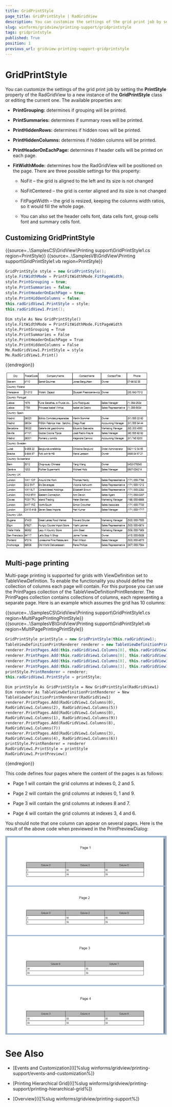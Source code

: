 ```yaml
---
title: GridPrintStyle
page_title: GridPrintStyle | RadGridView
description: You can customize the settings of the grid print job by setting the PrintStyle.
slug: winforms/gridview/printing-support/gridprintstyle
tags: gridprintstyle
published: True
position: 1
previous_url: gridview-printing-support-gridprintstyle
---
```


# GridPrintStyle

You can customize the settings of the grid print job by setting the __PrintStyle__ property of the RadGridView to a new instance of the __GridPrintStyle__ class or editing the current one. The available properties are:

* __PrintGrouping:__ determines if grouping will be printed.

* __PrintSummaries:__ determines if summary rows will be printed.

* __PrintHiddenRows:__ determines if hidden rows will be printed.

* __PrintHiddenColumns:__ determines if hidden columns will be printed.

* __PrintHeaderOnEachPage:__ determines if header cells will be printed on each page.

* __FitWidthMode:__ determines how the RadGridView will be positioned on the page. There are three possible settings for this property:

    * NoFit – the grid is aligned to the left and its size is not changed

    * NoFitCentered – the grid is center aligned and its size is not changed

    * FitPageWidth – the grid is resized, keeping the columns width ratios, so it would fill the whole page.

    * You can also set the header cells font, data cells font, group cells font and summary cells font.

## Customizing GridPrintStyle

{{source=..\SamplesCS\GridView\Printing support\GridPrintStyle1.cs region=PrintStyle}} 
{{source=..\SamplesVB\GridView\Printing support\GridPrintStyle1.vb region=PrintStyle}} 

````C#
GridPrintStyle style = new GridPrintStyle();
style.FitWidthMode = PrintFitWidthMode.FitPageWidth;
style.PrintGrouping = true;
style.PrintSummaries = false;
style.PrintHeaderOnEachPage = true;
style.PrintHiddenColumns = false;
this.radGridView1.PrintStyle = style;
this.radGridView1.Print();

````
````VB.NET
Dim style As New GridPrintStyle()
style.FitWidthMode = PrintFitWidthMode.FitPageWidth
style.PrintGrouping = True
style.PrintSummaries = False
style.PrintHeaderOnEachPage = True
style.PrintHiddenColumns = False
Me.RadGridView1.PrintStyle = style
Me.RadGridView1.Print()

````

{{endregion}} 

![gridview-printing-support-gridprintstyle](images/gridview-printing-support-gridprintstyle.png)

## Multi-page printing

Multi-page printing is supported for grids with ViewDefinition set to TableViewDefinition. To enable the functionality you should define the collection of columns each page will contain. For this purpose you can use the PrintPages collection of the TableViewDefinitionPrintRenderer. The PrintPages collection contains collections of columns, each representing a separate page. Here is an example which assumes the grid has 10 columns:

{{source=..\SamplesCS\GridView\Printing support\GridPrintStyle1.cs region=MultiPagePrintingPrintStyle}} 
{{source=..\SamplesVB\GridView\Printing support\GridPrintStyle1.vb region=MultiPagePrintingPrintStyle}} 

````C#
GridPrintStyle printStyle = new GridPrintStyle(this.radGridView1);
TableViewDefinitionPrintRenderer renderer = new TableViewDefinitionPrintRenderer(this.radGridView1);
renderer.PrintPages.Add(this.radGridView1.Columns[0], this.radGridView1.Columns[2], this.radGridView1.Columns[5]);
renderer.PrintPages.Add(this.radGridView1.Columns[0], this.radGridView1.Columns[1], this.radGridView1.Columns[9]);
renderer.PrintPages.Add(this.radGridView1.Columns[8], this.radGridView1.Columns[7]);
renderer.PrintPages.Add(this.radGridView1.Columns[3], this.radGridView1.Columns[4], this.radGridView1.Columns[6]);
printStyle.PrintRenderer = renderer;
this.radGridView1.PrintStyle = printStyle;

````
````VB.NET
Dim printStyle As GridPrintStyle = New GridPrintStyle(RadGridView1)
Dim renderer As TableViewDefinitionPrintRenderer = New TableViewDefinitionPrintRenderer(RadGridView1)
renderer.PrintPages.Add(RadGridView1.Columns(0), RadGridView1.Columns(2), RadGridView1.Columns(5))
renderer.PrintPages.Add(RadGridView1.Columns(0), RadGridView1.Columns(1), RadGridView1.Columns(9))
renderer.PrintPages.Add(RadGridView1.Columns(8), RadGridView1.Columns(7))
renderer.PrintPages.Add(RadGridView1.Columns(3), RadGridView1.Columns(4), RadGridView1.Columns(6))
printStyle.PrintRenderer = renderer
RadGridView1.PrintStyle = printStyle
RadGridView1.PrintPreview()

````

{{endregion}} 

This code defines four pages where the content of the pages is as follows:

* Page 1 will contain the grid columns at indexes 0, 2 and 5.
            

* Page 2 will contain the grid columns at indexes 0, 1 and 9.
            

* Page 3 will contain the grid columns at indexes 8 and 7.
            

* Page 4 will contain the grid columns at indexes 3, 4 and 6.

You should note that one column can appear on several pages. Here is the result of the above code when previewed in the PrintPreviewDialog:

![gridview-printing-support-gridprintstyle 002](images/gridview-printing-support-gridprintstyle002.png)
# See Also
* [Events and Customization]({[%slug winforms/gridview/printing-support/events-and-customization%]}

* [Printing Hierarchical Grid]({[%slug winforms/gridview/printing-support/printing-hierarchical-grid%]}

* [Overview]({[%slug winforms/gridview/printing-support%]}

